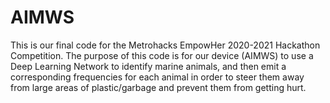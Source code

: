 # AIMWS
This is our final code for the Metrohacks EmpowHer 2020-2021 Hackathon Competition. 
The purpose of this code is for our device (AIMWS) to use a Deep Learning Network to identify marine animals, and then emit a corresponding frequencies for each animal in order to steer them away from large areas of plastic/garbage and prevent them from getting hurt. 
